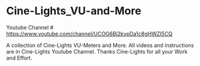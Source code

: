 # Cine-Lights_VU-and-More
Youtube Channel # https://www.youtube.com/channel/UCOG6Bi2kvpDa1c8gHWZI5CQ

A collection of Cine-Lights VU-Meters and More.
All videos and instructions are in Cine-Lights Youtube Channel.
Thanks Cine-Lights for all your Work and Effort.
